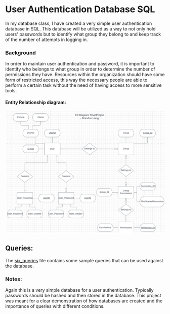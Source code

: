 # User Authentication Database SQL

In my database class, I have created a very simple user authentication database in SQL. This database will be utilized as a way to not only hold users' passwords but to identify what group they belong to and keep track of the number of attempts in logging in.

### Background

In order to maintain user authentication and password, it is important to identify who belongs to what group in order to determine the number of permissions they have. Resources within the organization should have some form of restricted access, this way the necessary people are able to perform a certain task without the need of having access to more sensitive tools.

#### Entity Relationship diagram:

<p align="center">
  <img src="README_Resources/ER_Diagram.png" />
</p>

## Queries:

The [six_queries](six_queries.sql) file contains some sample queries that can be used against the database.

### Notes:

Again this is a very simple database for a user authentication. Typically passwords should be hashed and then stored in the database. This project was meant for a clear demonstration of how databases are created and the importance of queries with different conditions.
